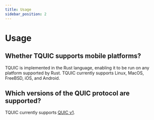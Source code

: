 ```yaml
---
title: Usage
sidebar_position: 2
---
```


# Usage


## Whether TQUIC supports mobile platforms?

TQUIC is implemented in the Rust language, enabling it to be run on any platform supported by Rust. TQUIC currently supports Linux, MacOS, FreeBSD, iOS, and Android.


## Which versions of the QUIC protocol are supported?

TQUIC currently supports [QUIC v1](https://datatracker.ietf.org/doc/html/rfc9000).

